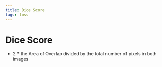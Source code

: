 ```yaml
---
title: Dice Score
tags: loss
---
```


# Dice Score
- 2 * the Area of Overlap divided by the total number of pixels in both images


































